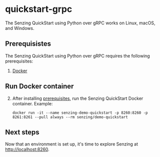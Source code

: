 # quickstart-grpc

The Senzing QuickStart using Python over gRPC works on Linux, macOS, and Windows.

## Prerequisistes

The Senzing QuickStart using Python over gRPC requires the following prerequisites:

1. [Docker]

## Run Docker container

2. After installing [prerequisites], run the Senzing QuickStart Docker container.
   Example:

    ```console
    docker run -it --name senzing-demo-quickstart -p 8260:8260 -p 8261:8261 --pull always --rm senzing/demo-quickstart

    ```

## Next steps

Now that an environment is set up,
it's time to explore Senzing at
 [http://localhost:8260].

[Docker]: https://github.com/senzing-garage/knowledge-base/blob/main/WHATIS/docker.md
[http://localhost:8260]: http://localhost:8260
[prerequisites]: #prerequisistes

